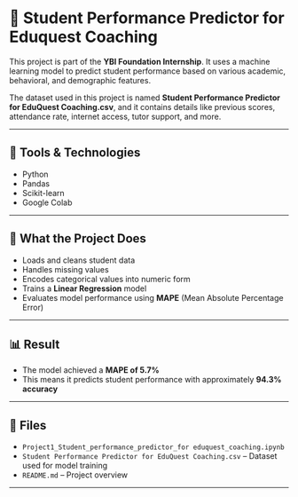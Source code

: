 # 📘 Student Performance Predictor for Eduquest Coaching

This project is part of the **YBI Foundation Internship**. It uses a machine learning model to predict student performance based on various academic, behavioral, and demographic features.

The dataset used in this project is named **Student Performance Predictor for EduQuest Coaching.csv**, and it contains details like previous scores, attendance rate, internet access, tutor support, and more.

---

## 🔧 Tools & Technologies
- Python  
- Pandas  
- Scikit-learn  
- Google Colab 

---

## 🧠 What the Project Does
- Loads and cleans student data  
- Handles missing values  
- Encodes categorical values into numeric form  
- Trains a **Linear Regression** model  
- Evaluates model performance using **MAPE** (Mean Absolute Percentage Error)

---

## 📊 Result
- The model achieved a **MAPE of 5.7%**
- This means it predicts student performance with approximately **94.3% accuracy**

---



## 📁 Files
- `Project1_Student_performance_predictor_for eduquest_coaching.ipynb` 
- `Student Performance Predictor for EduQuest Coaching.csv` – Dataset used for model training
- `README.md` – Project overview

---
